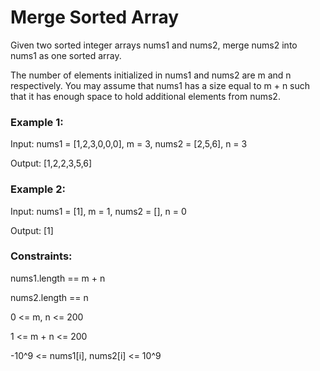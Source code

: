 # Merge Sorted Array

Given two sorted integer arrays nums1 and nums2, merge nums2 into nums1 as one sorted array.

The number of elements initialized in nums1 and nums2 are m and n respectively. You may assume that nums1 has a size equal to m + n such that it has enough space to hold additional elements from nums2.
 

### Example 1:

Input: nums1 = [1,2,3,0,0,0], m = 3, nums2 = [2,5,6], n = 3

Output: [1,2,2,3,5,6]

### Example 2:

Input: nums1 = [1], m = 1, nums2 = [], n = 0

Output: [1]


### Constraints:

nums1.length == m + n

nums2.length == n

0 <= m, n <= 200

1 <= m + n <= 200

-10^9 <= nums1[i], nums2[i] <= 10^9
